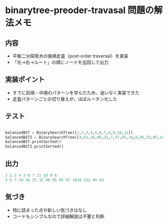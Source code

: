# binarytree-preoder-travasal 問題の解法メモ

## 内容

- 平衡二分探索木の後順走査（post-order traversal）を実装
- 「左→右→ルート」の順にノードを巡回して出力

## 実装ポイント

- すでに前順・中順のパターンを学んだため、迷いなく実装できた
- 走査パターンごとの切り替えが、ほぼルーチン化した


## テスト

```python

balancedBST = BinarySearchTree([1,2,3,4,5,6,7,8,9,10,11])
balancedBST2 = BinarySearchTree([4,43,36,46,32,7,97,95,34,8,96,35,85,1010,232])
balancedBST.printSorted()
balancedBST2.printSorted()

```

## 出力

```python
2 1 5 4 3 8 7 11 10 9 6
4 8 7 34 36 35 32 46 95 85 97 1010 232 96 43
```

## 気づき

- 特に詰まった点や新しい気づきはなし
- コードもシンプルなので詳細解説は不要と判断
